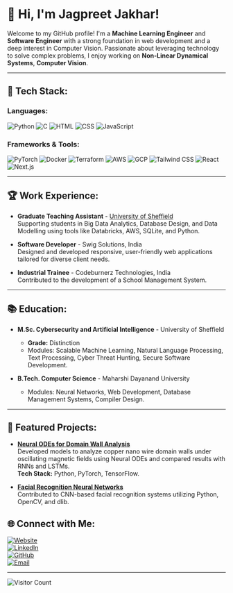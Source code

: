 
# 👋 Hi, I'm Jagpreet Jakhar!

Welcome to my GitHub profile! I'm a **Machine Learning Engineer** and **Software Engineer** with a strong foundation in web development and a deep interest in Computer Vision. Passionate about leveraging technology to solve complex problems, I enjoy working on **Non-Linear Dynamical Systems**, **Computer Vision**.

---

## 🔧 Tech Stack:
### Languages:
![Python](https://img.shields.io/badge/-Python-3776AB?style=flat&logo=python&logoColor=white)
![C](https://img.shields.io/badge/-C-A8B9CC?style=flat&logo=c&logoColor=black)
![HTML](https://img.shields.io/badge/-HTML5-E34F26?style=flat&logo=html5&logoColor=white)
![CSS](https://img.shields.io/badge/-CSS3-1572B6?style=flat&logo=css3&logoColor=white)
![JavaScript](https://img.shields.io/badge/-JavaScript-F7DF1E?style=flat&logo=javascript&logoColor=black)

### Frameworks & Tools:
![PyTorch](https://img.shields.io/badge/-PyTorch-EE4C2C?style=flat&logo=pytorch&logoColor=white)
![Docker](https://img.shields.io/badge/-Docker-2496ED?style=flat&logo=docker&logoColor=white)
![Terraform](https://img.shields.io/badge/-Terraform-623CE4?style=flat&logo=terraform&logoColor=white)
![AWS](https://img.shields.io/badge/-AWS-232F3E?style=flat&logo=amazon-aws&logoColor=white)
![GCP](https://img.shields.io/badge/-Google_Cloud-4285F4?style=flat&logo=google-cloud&logoColor=white)
![Tailwind CSS](https://img.shields.io/badge/-Tailwind%20CSS-38B2AC?style=flat&logo=tailwindcss&logoColor=white)
![React](https://img.shields.io/badge/-React-61DAFB?style=flat&logo=react&logoColor=white)
![Next.js](https://img.shields.io/badge/-Next.js-000000?style=flat&logo=next.js&logoColor=white)

---

## 🏆 Work Experience:
- **Graduate Teaching Assistant** - [University of Sheffield](https://www.sheffield.ac.uk)  
  Supporting students in Big Data Analytics, Database Design, and Data Modelling using tools like Databricks, AWS, SQLite, and Python.

- **Software Developer** - Swig Solutions, India  
  Designed and developed responsive, user-friendly web applications tailored for diverse client needs.

- **Industrial Trainee** - Codeburnerz Technologies, India  
  Contributed to the development of a School Management System.

---

## 📚 Education:
- **M.Sc. Cybersecurity and Artificial Intelligence** - University of Sheffield  
  - **Grade:** Distinction  
  - Modules: Scalable Machine Learning, Natural Language Processing, Text Processing, Cyber Threat Hunting, Secure Software Development.  

- **B.Tech. Computer Science** - Maharshi Dayanand University  
  - Modules: Neural Networks, Web Development, Database Management Systems, Compiler Design.

---

## 🚀 Featured Projects:
- **[Neural ODEs for Domain Wall Analysis](https://github.com/JagpreetJakhar/Dissertation)**  
  Developed models to analyze copper nano wire domain walls under oscillating magnetic fields using Neural ODEs and compared results with RNNs and LSTMs.  
  **Tech Stack:** Python, PyTorch, TensorFlow.

- **[Facial Recognition Neural Networks](https://github.com/JagpreetJakhar/Facial_Recognition)**  
  Contributed to CNN-based facial recognition systems utilizing Python, OpenCV, and dlib.

## 🌐 Connect with Me:
[![Website](https://img.shields.io/badge/-Website-000?style=flat&logo=vercel&logoColor=white)](http://www.jagpreet.dev)  
[![LinkedIn](https://img.shields.io/badge/-LinkedIn-0077B5?style=flat&logo=linkedin&logoColor=white)](https://www.linkedin.com/in/jagpreetjakhar)  
[![GitHub](https://img.shields.io/badge/-GitHub-181717?style=flat&logo=github&logoColor=white)](https://github.com/JagpreetJakhar)  
[![Email](https://img.shields.io/badge/-Email-D14836?style=flat&logo=gmail&logoColor=white)](mailto:jagpreetjakhar94@gmail.com)

---

![Visitor Count](https://komarev.com/ghpvc/?username=JagpreetJakhar&color=blue&style=flat-square)

